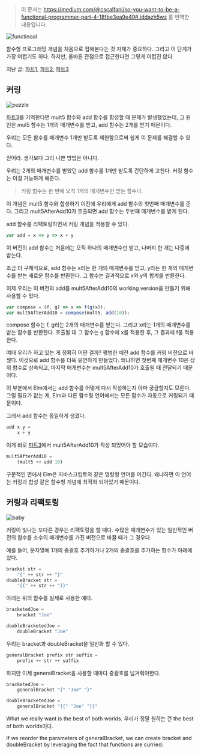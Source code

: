 > 이 문서는 https://medium.com/@cscalfani/so-you-want-to-be-a-functional-programmer-part-4-18fbe3ea9e49#.iddazh5wz 를 번역한 내용입니다.


![functinoal](https://cdn-images-1.medium.com/max/800/1*AM83LP9sGGjIul3c5hIsWg.png)


함수형 프로그래밍 개념을 처음으로 접해본다는 것 자체가 중요하다. 그리고 이 단계가 가장 어렵기도 하다. 하지만, 올바른 관점으로 접근한다면 그렇게 어렵진 않다.


지난 글: [파트1](https://github.com/FEDevelopers/tech.description/wiki/%ED%95%A8%EC%88%98%ED%98%95-%ED%94%84%EB%A1%9C%EA%B7%B8%EB%9E%98%EB%A8%B8%EA%B0%80-%EB%90%98%EA%B3%A0-%EC%8B%B6%EB%8B%A4%EA%B3%A0%3F-(Part-1)), [파트2](https://github.com/FEDevelopers/tech.description/wiki/%ED%95%A8%EC%88%98%ED%98%95-%ED%94%84%EB%A1%9C%EA%B7%B8%EB%9E%98%EB%A8%B8%EA%B0%80-%EB%90%98%EA%B3%A0-%EC%8B%B6%EB%8B%A4%EA%B3%A0%3F-(Part-2)), [파트3](https://github.com/FEDevelopers/tech.description/wiki/%ED%95%A8%EC%88%98%ED%98%95-%ED%94%84%EB%A1%9C%EA%B7%B8%EB%9E%98%EB%A8%B8%EA%B0%80-%EB%90%98%EA%B3%A0-%EC%8B%B6%EB%8B%A4%EA%B3%A0%3F-(Part-3))


## 커링


![puzzle](https://cdn-images-1.medium.com/max/1600/1*zihd0We3yAkjAxleLPL2aA.png)


[파트3](https://github.com/FEDevelopers/tech.description/wiki/%ED%95%A8%EC%88%98%ED%98%95-%ED%94%84%EB%A1%9C%EA%B7%B8%EB%9E%98%EB%A8%B8%EA%B0%80-%EB%90%98%EA%B3%A0-%EC%8B%B6%EB%8B%A4%EA%B3%A0%3F-(Part-3))를 기억한다면 mult5 함수와 add 함수를 합성할 때 문제가 발생했었는데, 그 원인은 mul5 함수는 1개의 매개변수를 받고, add 함수는 2개를 받기 때문이다.


우리는 모든 함수를 매개변수 1개만 받도록 제한함으로써 쉽게 이 문제를 해결할 수 있다.


믿어라. 생각보다 그리 나쁜 방법은 아니다.


우리는 2개의 매개변수를 받았던 add 함수를 1개만 받도록 간단하게 고친다. 커링 함수는 이걸 가능하게 해준다.


> 커링 함수는 한 번에 오직 1개의 매개변수만 받는 함수다. 


이 개념은 mult5 함수와 합성하기 이전에 우리에게 add 함수의 첫번째 매개변수를 준다. 그리고 mult5AfterAdd10가 호출되면 add 함수는 두번째 매개변수를 받게 된다.


add 함수를 리팩토링하면서 커링 개념을 적용할 수 있다.


``` javascript
var add = x => y => x + y
```

이 버전의 add 함수는 처음에는 오직 하나의 매개변수만 받고, 나머지 한 개는 나중에 받는다.


조금 더 구체적으로, add 함수는 x라는 한 개의 매개변수를 받고, y라는 한 개의 매개변수를 받는 새로운 함수를 반환한다. 그 함수는 결과적으로 x와 y의 합계를 반환한다.


이제 우리는 이 버전의 add를 mult5AfterAdd10의 working version을 만들기 위해 사용할 수 있다. 


``` javascript
var compose = (f, g) => x => f(g(x));
var mult5AfterAdd10 = compose(mult5, add(10));
```


compose 함수는 f, g라는 2개의 매개변수를 받는다. 그리고 x라는 1개의 매개변수를 받는 함수를 반환한다. 호출될 대 그 함수는 g 함수에 x를 적용한 후, 그 결과에 f를 적용한다.


여태 우리가 하고 있는 게 정확히 어떤 걸까? 평범한 예전 add 함수를 커링 버전으로 바꿨다. 이것으로 add 함수를 더욱 유연하게 만들었다. 왜냐하면 첫번째 매개변수 10은 상위 함수로 상속되고, 마지막 매개변수는 mult5AfterAdd10가 호출될 때 전달되기 때문이다.


이 부분에서 Elm에서는 add 함수를 어떻게 다시 작성하는지 아마 궁금할지도 모른다. 그럴 필요가 없는 게, Elm과 다른 함수형 언어에서는 모든 함수가 자동으로 커링되기 때문이다.


그래서 add 함수는 동일하게 생겼다.


``` javascript
add x y =
    x + y
```


이게 바로 [파트3](https://github.com/FEDevelopers/tech.description/wiki/%ED%95%A8%EC%88%98%ED%98%95-%ED%94%84%EB%A1%9C%EA%B7%B8%EB%9E%98%EB%A8%B8%EA%B0%80-%EB%90%98%EA%B3%A0-%EC%8B%B6%EB%8B%A4%EA%B3%A0%3F-(Part-3))에서 mult5AfterAdd10가 작성 되었어야 할 모습이다.


``` javascript
mult5AfterAdd10 =
    (mult5 << add 10)
```


구문적인 면에서 Elm은 자바스크립트와 같은 명령형 언어를 이긴다. 왜냐하면 이 언어는 커링과 합성 같은 함수형 개념에 최적화 되어있기 때문이다.


## 커링과 리팩토링


![baby](https://cdn-images-1.medium.com/max/1600/1*kbFszF2qDVeeN591mpq8Ug.png)


커링이 빛나는 또다른 경우는 리팩토링을 할 때다. 수많은 매개변수가 있는 일반적인 버전의 함수를 소수의 매개변수를 가진 버전으로 바꿀 때가 그 경우다.


예를 들어, 문자열에 1개의 중괄호 추가하거나 2개의 중괄호를 추가하는 함수가 아래에 있다. 


``` javascript
bracket str =
    "{" ++ str ++ "}"
doubleBracket str =
    "{{" ++ str ++ "}}"
```


아래는 위의 함수를 실제로 사용한 예다.


``` javascript
bracketedJoe =
    bracket "Joe"

doubleBracketedJoe =
    doubleBracket "Joe"
```


우리는 bracket과 doubleBracket을 일반화 할 수 있다.


``` javascript
generalBracket prefix str suffix =
    prefix ++ str ++ suffix
```


하지만 이제 generalBracket을 사용할 때마다 중괄호를 넘겨줘야한다.


``` javascript
bracketedJoe =
    generalBracket "{" "Joe" "}"

doubleBracketedJoe =
    generalBracket "{{" "Joe" "}}"
```


What we really want is the best of both worlds.
우리가 정말 원하는 건 the best of both worlds이다.


If we reorder the parameters of generalBracket, we can create bracket and doubleBracket by leveraging the fact that functions are curried:
